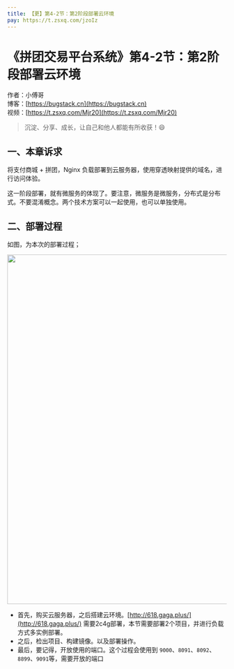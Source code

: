 ```yaml
---
title: 【更】第4-2节：第2阶段部署云环境
pay: https://t.zsxq.com/jzoIz
---
```


# 《拼团交易平台系统》第4-2节：第2阶段部署云环境

作者：小傅哥
<br/>博客：[https://bugstack.cn](https://bugstack.cn)
<br/>视频：[https://t.zsxq.com/Mjr20](https://t.zsxq.com/Mjr20)

> 沉淀、分享、成长，让自己和他人都能有所收获！😄

## 一、本章诉求

将支付商城 + 拼团，Nginx 负载部署到云服务器，使用穿透映射提供的域名，进行访问体验。

这一阶段部署，就有微服务的体现了。要注意，微服务是微服务，分布式是分布式。不要混淆概念。两个技术方案可以一起使用，也可以单独使用。

## 二、部署过程

如图，为本次的部署过程；

<div align="center">
    <img src="https://bugstack.cn/images/article/project/group-buy-market/group-buy-market-4-2-01.png" width="800px">
</div>

- 首先，购买云服务器，之后搭建云环境。[http://618.gaga.plus/](http://618.gaga.plus/) 需要2c4g部署，本节需要部署2个项目，并进行负载方式多实例部署。
- 之后，检出项目、构建镜像。以及部署操作。
- 最后，要记得，开放使用的端口。这个过程会使用到 `9000`、`8091`、`8092`、`8899`、`9091`等，需要开放的端口